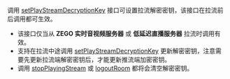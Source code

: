 调用 [setPlayStreamDecryptionKey](@setPlayStreamDecryptionKey) 接口可设置拉流解密密钥，该接口在拉流前后调用都可生效。

<div class="mk-warning">

- 该接口仅当从 **ZEGO 实时音视频服务器** 或 **低延迟直播服务器** 拉流时调用有效。
- 支持在拉流中途调用 [setPlayStreamDecryptionKey](@setPlayStreamDecryptionKey) 更新解密密钥，注意需要先更新拉流端解密密钥后，才能更新推流端加密密钥。
- 调用 [stopPlayingStream](@stopPlayingStream) 或 [logoutRoom](@logoutRoom) 都将会清空解密密钥。

</div>





